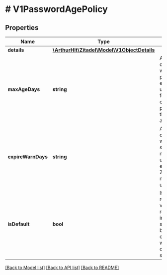 # # V1PasswordAgePolicy

## Properties

Name | Type | Description | Notes
------------ | ------------- | ------------- | -------------
**details** | [**\ArthurHlt\Zitadel\Model\V1ObjectDetails**](V1ObjectDetails.md) |  | [optional]
**maxAgeDays** | **string** | Amount of days after which a password will expire. The user will be forced to change the password on the following authentication. | [optional]
**expireWarnDays** | **string** | Amount of days after which the user should be notified of the upcoming expiry. ZITADEL will not notify the user. | [optional]
**isDefault** | **bool** | If true, the returned values represent the instance settings, e.g. by an organization without custom settings. | [optional]

[[Back to Model list]](../../README.md#models) [[Back to API list]](../../README.md#endpoints) [[Back to README]](../../README.md)

